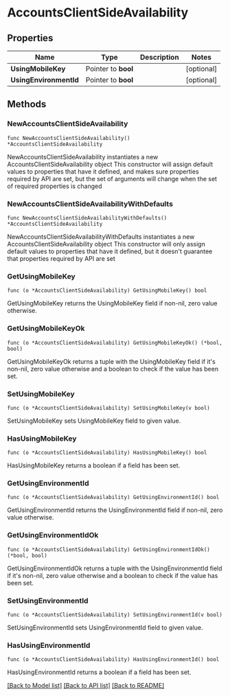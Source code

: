 # AccountsClientSideAvailability

## Properties

Name | Type | Description | Notes
------------ | ------------- | ------------- | -------------
**UsingMobileKey** | Pointer to **bool** |  | [optional] 
**UsingEnvironmentId** | Pointer to **bool** |  | [optional] 

## Methods

### NewAccountsClientSideAvailability

`func NewAccountsClientSideAvailability() *AccountsClientSideAvailability`

NewAccountsClientSideAvailability instantiates a new AccountsClientSideAvailability object
This constructor will assign default values to properties that have it defined,
and makes sure properties required by API are set, but the set of arguments
will change when the set of required properties is changed

### NewAccountsClientSideAvailabilityWithDefaults

`func NewAccountsClientSideAvailabilityWithDefaults() *AccountsClientSideAvailability`

NewAccountsClientSideAvailabilityWithDefaults instantiates a new AccountsClientSideAvailability object
This constructor will only assign default values to properties that have it defined,
but it doesn't guarantee that properties required by API are set

### GetUsingMobileKey

`func (o *AccountsClientSideAvailability) GetUsingMobileKey() bool`

GetUsingMobileKey returns the UsingMobileKey field if non-nil, zero value otherwise.

### GetUsingMobileKeyOk

`func (o *AccountsClientSideAvailability) GetUsingMobileKeyOk() (*bool, bool)`

GetUsingMobileKeyOk returns a tuple with the UsingMobileKey field if it's non-nil, zero value otherwise
and a boolean to check if the value has been set.

### SetUsingMobileKey

`func (o *AccountsClientSideAvailability) SetUsingMobileKey(v bool)`

SetUsingMobileKey sets UsingMobileKey field to given value.

### HasUsingMobileKey

`func (o *AccountsClientSideAvailability) HasUsingMobileKey() bool`

HasUsingMobileKey returns a boolean if a field has been set.

### GetUsingEnvironmentId

`func (o *AccountsClientSideAvailability) GetUsingEnvironmentId() bool`

GetUsingEnvironmentId returns the UsingEnvironmentId field if non-nil, zero value otherwise.

### GetUsingEnvironmentIdOk

`func (o *AccountsClientSideAvailability) GetUsingEnvironmentIdOk() (*bool, bool)`

GetUsingEnvironmentIdOk returns a tuple with the UsingEnvironmentId field if it's non-nil, zero value otherwise
and a boolean to check if the value has been set.

### SetUsingEnvironmentId

`func (o *AccountsClientSideAvailability) SetUsingEnvironmentId(v bool)`

SetUsingEnvironmentId sets UsingEnvironmentId field to given value.

### HasUsingEnvironmentId

`func (o *AccountsClientSideAvailability) HasUsingEnvironmentId() bool`

HasUsingEnvironmentId returns a boolean if a field has been set.


[[Back to Model list]](../README.md#documentation-for-models) [[Back to API list]](../README.md#documentation-for-api-endpoints) [[Back to README]](../README.md)


